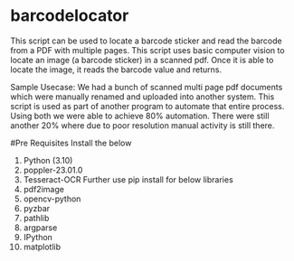 # barcodelocator
This script can be used to locate a barcode sticker and read the barcode from a PDF with multiple pages. This script uses basic computer vision to locate an image (a barcode sticker) in a scanned pdf. Once it is able to locate the image, it reads the barcode value and returns. 

Sample Usecase:
We had a bunch of scanned multi page pdf documents which were manually renamed and uploaded into another system. This script is used as part of another program to automate that entire process. Using both we were able to achieve 80% automation. There were still another 20% where due to poor resolution manual activity is still there.

#Pre Requisites
Install the below
1. Python (3.10)
2. poppler-23.01.0
3. Tesseract-OCR
Further use pip install for below libraries
1. pdf2image
2. opencv-python
3. pyzbar
4. pathlib 
5. argparse 
6. IPython
7. matplotlib
